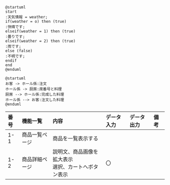 ```uml
@startuml
start
:天気情報 = weather;
if(weather = o) then (true)
:快晴です;
elseif(weather = 1) then (true)
:曇りです;
elseif(weather = 2) then (true)
:雨です;
else (false)
:不明です;
endif
end
@enduml
```
```uml
@startuml
お客 -> ホール係:注文
ホール係 -> 厨房:席番号と料理
厨房 --> ホール係:完成した料理
ホール係 --> お客:注文した料理
@enduml
```


|番号|機能一覧|内容|データ入力|データ出力|備考|
|:---|:---|:---|:---|:---|:---|
|1-1|商品一覧ページ|商品を一覧表示する||||
|1-2|商品詳細ページ|説明文、商品画像を拡大表示<br>選択、カートへボタン表示|〇|||
